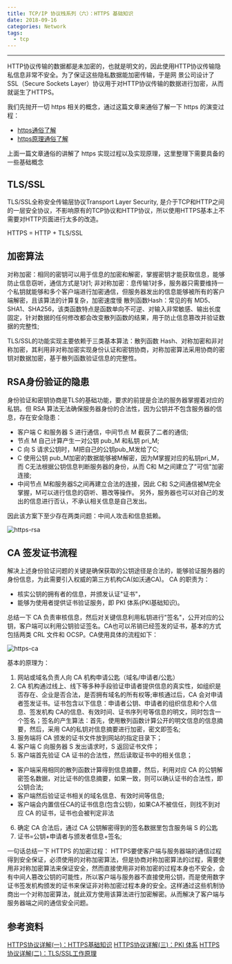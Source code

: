 ```yaml
---
title: TCP/IP 协议栈系列（六）：HTTPS 基础知识
date: 2018-09-16 
categories: Network
tags:
  - tcp
---
```

----------------------------------

HTTP协议传输的数据都是未加密的，也就是明文的，因此使用HTTP协议传输隐私信息非常不安全。为了保证这些隐私数据能加密传输，于是网 景公司设计了SSL（Secure Sockets Layer）协议用于对HTTP协议传输的数据进行加密，从而就诞生了HTTPS。

<!-- more -->

我们先抛开一切 https 相关的概念，通过这篇文章来通俗了解一下 https 的演变过程：
- [https通俗了解](https://www.dounaite.com/article/6259d5307cc4ff68e64debdb.html) 
- [https原理通俗了解](https://blog.51cto.com/u_13260163/3121643)

上面一篇文章通俗的讲解了 https 实现过程以及实现原理，这里整理下需要具备的一些基础概念

## TLS/SSL
TLS/SSL全称安全传输层协议Transport Layer Security, 是介于TCP和HTTP之间的一层安全协议，不影响原有的TCP协议和HTTP协议，所以使用HTTPS基本上不需要对HTTP页面进行太多的改造。

HTTPS = HTTP + TLS/SSL

## 加密算法
对称加密：相同的密钥可以用于信息的加密和解密，掌握密钥才能获取信息，能够防止信息窃听，通信方式是1对1;
非对称加密：息传输1对多，服务器只需要维持一个私钥就能够和多个客户端进行加密通信，但服务器发出的信息能够被所有的客户端解密，且该算法的计算复杂，加密速度慢
散列函数Hash：常见的有 MD5、SHA1、SHA256，该类函数特点是函数单向不可逆、对输入非常敏感、输出长度固定，针对数据的任何修改都会改变散列函数的结果，用于防止信息篡改并验证数据的完整性;

TLS/SSL的功能实现主要依赖于三类基本算法：散列函数 Hash、对称加密和非对称加密，其利用非对称加密实现身份认证和密钥协商，对称加密算法采用协商的密钥对数据加密，基于散列函数验证信息的完整性。

## RSA身份验证的隐患
身份验证和密钥协商是TLS的基础功能，要求的前提是合法的服务器掌握着对应的私钥。但 RSA 算法无法确保服务器身份的合法性，因为公钥并不包含服务器的信息，存在安全隐患：
- 客户端 C 和服务器 S 进行通信，中间节点 M 截获了二者的通信;
- 节点 M 自己计算产生一对公钥 pub_M 和私钥 pri_M;
- C 向 S 请求公钥时，M把自己的公钥pub_M发给了C;
- C 使用公钥 pub_M加密的数据能够被M解密，因为M掌握对应的私钥pri_M，而 C无法根据公钥信息判断服务器的身份，从而 C和 M之间建立了"可信"加密连接;
- 中间节点 M和服务器S之间再建立合法的连接，因此 C和 S之间通信被M完全掌握，M可以进行信息的窃听、篡改等操作。
另外，服务器也可以对自己的发出的信息进行否认，不承认相关信息是自己发出。

因此该方案下至少存在两类问题：中间人攻击和信息抵赖。

![https-rsa](/images/https-rsa.png)

## CA 签发证书流程
解决上述身份验证问题的关键是确保获取的公钥途径是合法的，能够验证服务器的身份信息，为此需要引入权威的第三方机构CA(如沃通CA)。
CA 的职责为：
- 核实公钥的拥有者的信息，并颁发认证"证书"，
- 能够为使用者提供证书验证服务，即 PKI 体系(PKI基础知识)。

总结一下 CA 负责审核信息，然后对关键信息利用私钥进行"签名"，公开对应的公钥，客户端可以利用公钥验证签名。CA也可以吊销已经签发的证书，基本的方式包括两类 CRL 文件和 OCSP。CA使用具体的流程如下：

![https-ca](/images/https-ca.png)

基本的原理为：
1. 网站或域名负责人向 CA 机构申请公匙（域名/申请者/公匙）
2. CA 机构通过线上、线下等多种手段验证申请者提供信息的真实性，如组织是否存在、企业是否合法，是否拥有域名的所有权等;审核通过后，CA 会对申请者签发证书。证书包含以下信息：申请者公钥、申请者的组织信息和个人信息、签发机构 CA的信息、有效时间、证书序列号等信息的明文，同时包含一个签名；签名的产生算法：首先，使用散列函数计算公开的明文信息的信息摘要，然后，采用 CA的私钥对信息摘要进行加密，密文即签名;
3. 服务端将 CA 颁发的证书文件放到网站的指定目录下；
4. 客户端 C 向服务器 S 发出请求时，S 返回证书文件；
5. 客户端首先验证 CA 证书的合法性，然后读取证书中的相关信息；
  - 客户端采用相同的散列函数计算得到信息摘要，然后，利用对应 CA 的公钥解密签名数据，对比证书的信息摘要，如果一致，则可以确认证书的合法性，即公钥合法;
  - 客户端然后验证证书相关的域名信息、有效时间等信息;
  - 客户端会内置信任CA的证书信息(包含公钥)，如果CA不被信任，则找不到对应 CA 的证书，证书也会被判定非法
6. 确定 CA 合法后，通过 CA 公钥解密得到的签名数据里包含服务端 S 的公匙
7. 证书=公钥+申请者与颁发者信息+签名;

一句话总结一下 HTTPS 的加密过程：
HTTPS要使客户端与服务器端的通信过程得到安全保证，必须使用的对称加密算法，但是协商对称加密算法的过程，需要使用非对称加密算法来保证安全，然而直接使用非对称加密的过程本身也不安全，会有中间人篡改公钥的可能性，所以客户端与服务器不直接使用公钥，而是使用数字证书签发机构颁发的证书来保证非对称加密过程本身的安全。这样通过这些机制协商出一个对称加密算法，就此双方使用该算法进行加密解密。从而解决了客户端与服务器端之间的通信安全问题。

## 参考资料
[HTTPS协议详解(一)：HTTPS基础知识](https://blog.csdn.net/hherima/article/details/52469267)
[HTTPS协议详解(三)：PKI 体系](https://blog.csdn.net/hherima/article/details/52469488)
[HTTPS协议详解(二)：TLS/SSL工作原理](https://blog.csdn.net/hherima/article/details/52469360)
